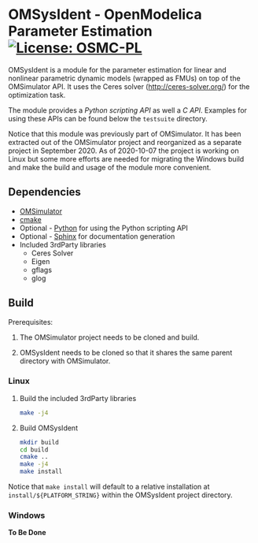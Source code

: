 # OMSysIdent - OpenModelica Parameter Estimation [![License: OSMC-PL](https://img.shields.io/badge/license-OSMC--PL-lightgrey.svg)](OSMC-License.txt)

OMSysIdent is a module for the parameter estimation for linear and nonlinear
parametric dynamic models (wrapped as FMUs) on top of the OMSimulator API.
It uses the Ceres solver (http://ceres-solver.org/) for the optimization task.

The module provides a _Python scripting API_ as well a _C API_. Examples for using
these APIs can be found below the `testsuite` directory.

Notice that this module was previously part of OMSimulator. It has been extracted
out of the OMSimulator project and reorganized as a separate project in September 2020.
As of 2020-10-07 the project is working on Linux but some more efforts are needed
for migrating the Windows build and make the build and usage of the module
more convenient.

## Dependencies

- [OMSimulator](https://github.com/OpenModelica/OMSimulator/)
- [cmake](http://www.cmake.org)
- Optional - [Python](https://www.python.org/) for using the Python scripting API
- Optional - [Sphinx](http://www.sphinx-doc.org/en/stable/) for documentation generation
- Included 3rdParty libraries
  - Ceres Solver
  - Eigen
  - gflags
  - glog

## Build

Prerequisites:

1. The OMSimulator project needs to be cloned and build.

1. OMSysIdent needs to be cloned so that it shares the same parent directory with
OMSimulator.

### Linux

1. Build the included 3rdParty libraries

   ```bash
   make -j4
   ```

1. Build OMSysIdent

   ```bash
   mkdir build
   cd build
   cmake ..
   make -j4
   make install
   ```

Notice that `make install` will default to a relative installation at
`install/${PLATFORM_STRING}` within the OMSysIdent project directory.

### Windows

__To Be Done__
